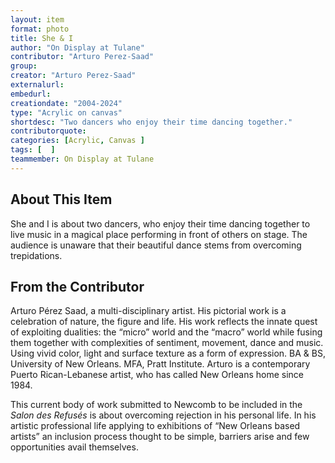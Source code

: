 ```yaml
---
layout: item
format: photo
title: She & I
author: "On Display at Tulane"
contributor: "Arturo Perez-Saad"
group: 
creator: "Arturo Perez-Saad"
externalurl: 
embedurl: 
creationdate: "2004-2024"
type: "Acrylic on canvas"
shortdesc: "Two dancers who enjoy their time dancing together."
contributorquote: 
categories: [Acrylic, Canvas ]
tags: [  ]
teammember: On Display at Tulane
---
```


## About This Item

She and I is about two dancers, who enjoy their time dancing together to live music in a magical place performing in front of others on stage. The audience is unaware that their beautiful dance stems from overcoming trepidations.

## From the Contributor

Arturo Pérez Saad, a multi-disciplinary artist. His pictorial work is a celebration of nature, the figure and life. His work reflects the innate quest of exploiting dualities: the “micro” world and the “macro” world while fusing them together with complexities of sentiment, movement, dance and music. Using vivid color, light and surface texture as a form of expression.  BA & BS, University of New Orleans. MFA, Pratt Institute. Arturo is a contemporary Puerto Rican-Lebanese artist, who has called New Orleans home since 1984. 

This current body of work submitted to Newcomb to be included in the _Salon des Refusés_ is about overcoming rejection in his personal life. In his artistic professional life applying to exhibitions of “New Orleans based artists” an inclusion process thought to be simple, barriers arise and few opportunities avail themselves.
